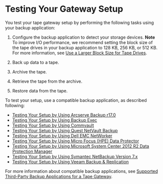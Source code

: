 # Testing Your Gateway Setup<a name="GettingStartedTestGatewayVTL"></a>

You test your tape gateway setup by performing the following tasks using your backup application:

1. Configure the backup application to detect your storage devices\.
**Note**  
To improve I/O performance, we recommend setting the block size of the tape drives in your backup application to 128 KB, 256 KB, or 512 KB\. For more information, see [Use a Larger Block Size for Tape Drives](Optimizing-common.md#block-size)\.

1. Back up data to a tape\.

1. Archive the tape\.

1. Retrieve the tape from the archive\.

1. Restore data from the tape\. 

To test your setup, use a compatible backup application, as described following:
+ [Testing Your Setup by Using Arcserve Backup r17\.0](backup-arcserve.md)
+ [Testing Your Setup by Using Backup Exec](backup-BackupExec.md)
+ [Testing Your Setup by Using Commvault ](backup-commvault.md)
+ [Testing Your Setup by Using Quest NetVault Backup](backup-netvault.md)
+ [Testing Your Setup by Using Dell EMC NetWorker](backup-emc.md)
+ [Testing Your Setup by Using Micro Focus \(HPE\) Data Protector](backup-hpdataprotector.md)
+ [Testing Your Setup by Using Microsoft System Center 2012 R2 Data Protection Manager](backup-DPM.md)
+ [Testing Your Setup by Using Symantec NetBackup Version 7\.x](backup_netbackup-vtl.md)
+ [Testing Your Setup by Using Veeam Backup & Replication](backup-Veeam.md)

For more information about compatible backup applications, see [Supported Third\-Party Backup Applications for a Tape Gateway](Requirements.md#requirements-backup-sw-for-vtl)\.
